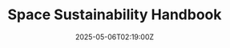 ---
title: Space Sustainability Handbook
linkTitle: 'Space Sustainability Handbook '
date: '2025-05-06T02:19:00Z'
weight: 1
description: Guide for space sustainability emphasizing debris mitigation, resource
  efficiency, adherence to international guidelines, and collaboration. It outlines
  roles, best practices, and commitment to continuous improvement for responsible
  space operations.
draft: false
ref: space-sustainability-handbook
---